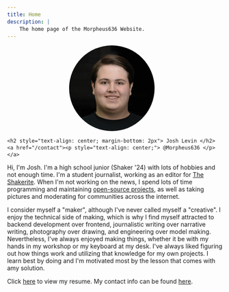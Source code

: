 ```yaml
---
title: Home
description: |
    The home page of the Morpheus636 Website.
---
```

<style>
    div.pfp-box {
        float: left;
        padding-right: 15px;
    }
    img.pfp {
        border-radius: 50%;
        width: 200px;
        display: block;
        margin-left: auto;
        margin-right: auto;
    }
    @media screen and (max-width: 600px) {
        div.pfp-box {
            float: none;       
        }
    }
</style>

<div class="pfp-box">
    <img src="https://github.com/morpheus636/branding/raw/main/pfp_compressed.png" 
    class="pfp">

    <h2 style="text-align: center; margin-bottom: 2px"> Josh Levin </h2>
    <a href="/contact"><p style="text-align: center;"> @Morpheus636 </p></a>
</div>


Hi, I'm Josh. I'm a high school junior (Shaker '24) with lots of hobbies and not enough time.
I'm a student journalist, working as an editor for [The Shakerite](https://shakerite.com). 
When I'm not working on the news, I spend lots of time programming and maintaining [open-source projects](/projects),
as well as taking pictures and moderating for communities across the internet.

I consider myself a "maker", although I've never called myself a "creative". I enjoy the technical side of making,
which is why I find myself attracted to backend development over frontend, journalistic writing over narrative writing,
photography over drawing, and engineering over model making. Nevertheless, I've always enjoyed making things, whether it be with
my hands in my workshop or my keyboard at my desk. I've always liked figuring out how things work and utilizing that knowledge for my own projects. 
I learn best by doing and I'm motivated most by the lesson that comes with amy solution.

Click [here](/resume) to view my resume. My contact info can be found [here](/contact).
